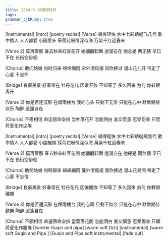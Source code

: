 ```yaml
---
title: 2024-9-16唱得轻快
tags: 
grammar_cjkRuby: true
---
```



[Instrumental]
[intro]
[poetry recital]
[Verse]
唱得轻快
水中七彩蜻蜓飞几代
歌中情人 
人人都爱
小园里头
采荷花呀情深似海
万紫千红迎春来

[Verse 2]
莫再管那
春去秋来红豆花开
她翩翩起舞
逍漫自在
他总是
两无猜
早已不在
长街空徘徊


[Chorus]
敢问姑娘
何时归来
绵绵细雨
帘外清风摆
风吹拂过
漫山花儿开
带走了心爱
不忘怀

[Bridge]
良辰美景
好春常在
牡丹花儿
因谁开败
不知等了
多久回来
为何
你转眼离开

[Verse 3]
你是否还沉醉
在烟雨楼台
我的心头
只剩下无奈
只能在心中
默默期待
欢乐 
陶醉 
逍遥自在

[Chorus]
不愿相信
命运宿命安排
当叶落花开 
怎能明白
谁又愿意
忍受伤害
只愿将爱化作尘埃


[Instrumental]
[intro]
[poetry recital]
[Verse]
唱得輕快
水中七彩蜻蜓飛幾代
歌中情人
人人都愛
小園裡頭
採荷花呀情深似海
萬紫千紅迎春來

[Verse 2]
莫再管那
春去秋來紅豆花開
她翩翩起舞
逍漫自在
他總是
兩無猜
早已不在
長街空徘徊


[Chorus]
敢問姑娘
何時歸來
綿綿細雨
簾外清風擺
風吹拂過
漫山花兒開
帶走了心愛
不忘懷

[Bridge]
良辰美景
好春常在
牡丹花兒
因誰開敗
不知等了
多久回來
為何
你轉眼離開

[Verse 3]
你是否還沉醉
在煙雨樓台
我的心頭
只剩下無奈
只能在心中
默默期待
歡樂
陶醉
逍遙自在

[Chorus]
不願相信
命運宿命安排
當葉落花開
怎能明白
誰又願意
忍受傷害
只願將愛化作塵埃
[twinkle Guqin and pipa]
[warm soft Dizi]
[instrumental]
[warm soft  Guqin and Pipa ]
[Guqin and Pipa  soft instrumental]
[fade out]